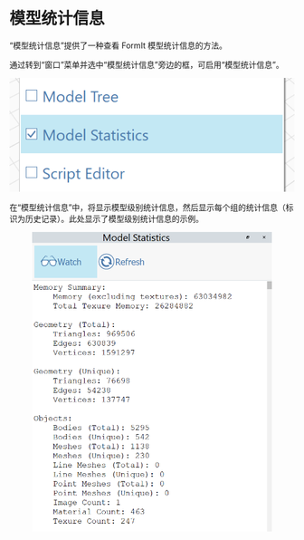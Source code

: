 # 模型统计信息

“模型统计信息”提供了一种查看 FormIt 模型统计信息的方法。

通过转到“窗口”菜单并选中“模型统计信息”旁边的框，可启用“模型统计信息”。

![](../.gitbook/assets/ModelStatisticsMenu.png)

在“模型统计信息”中，将显示模型级别统计信息，然后显示每个组的统计信息（标识为历史记录）。此处显示了模型级别统计信息的示例。

<figure><img src="../.gitbook/assets/ModelStatisticsSmall (1).png" alt=""><figcaption></figcaption></figure>
